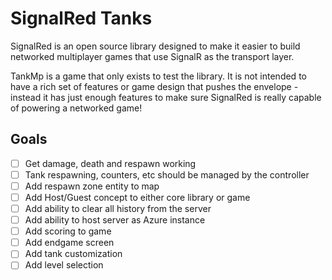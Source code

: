 # SignalRed Tanks

SignalRed is an open source library designed to make it easier to build networked multiplayer games that use SignalR as the transport layer.

TankMp is a game that only exists to test the library. It is not intended to have a rich set of features or game design that pushes the envelope - instead it has just enough features to make sure SignalRed is really capable of powering a networked game!

## Goals

- [ ] Get damage, death and respawn working
- [ ] Tank respawning, counters, etc should be managed by the controller
- [ ] Add respawn zone entity to map
- [ ] Add Host/Guest concept to either core library or game
- [ ] Add ability to clear all history from the server
- [ ] Add ability to host server as Azure instance
- [ ] Add scoring to game
- [ ] Add endgame screen
- [ ] Add tank customization
- [ ] Add level selection
